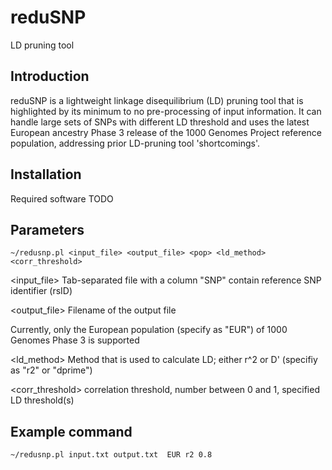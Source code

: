 reduSNP
=======
LD pruning tool

Introduction
------------
reduSNP is a lightweight linkage disequilibrium (LD) pruning tool that is highlighted by its minimum to no pre-processing of input information. It can handle large sets of SNPs with different LD threshold and uses the latest European ancestry Phase 3 release of the 1000 Genomes Project reference population, addressing prior LD-pruning tool 'shortcomings'.

Installation
-------------
Required software
TODO

Parameters
---------------
```~/redusnp.pl <input_file> <output_file> <pop> <ld_method> <corr_threshold>```

<input_file> Tab-separated file with a column "SNP" contain reference SNP identifier (rsID)

<output_file> Filename of the output file

<as>  Currently, only the European population (specify as "EUR") of 1000 Genomes Phase 3 is supported
  
<ld_method> Method that is used to calculate LD; either r^2 or D' (specifiy as "r2" or "dprime")

<corr_threshold> correlation threshold, number between 0 and 1, specified LD threshold(s)

Example command
---------------
```~/redusnp.pl input.txt output.txt  EUR r2 0.8```
